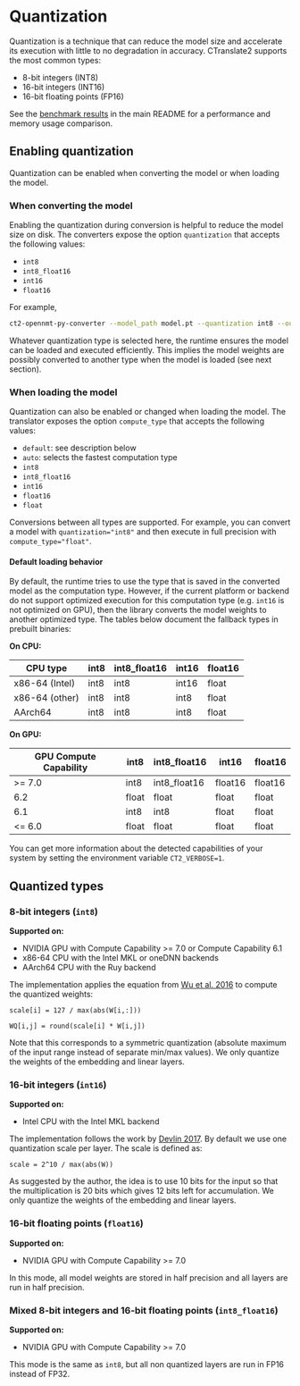 # Quantization

Quantization is a technique that can reduce the model size and accelerate its execution with little to no degradation in accuracy. CTranslate2 supports the most common types:

* 8-bit integers (INT8)
* 16-bit integers (INT16)
* 16-bit floating points (FP16)

See the [benchmark results](../README.md#benchmarks) in the main README for a performance and memory usage comparison.

## Enabling quantization

Quantization can be enabled when converting the model or when loading the model.

### When converting the model

Enabling the quantization during conversion is helpful to reduce the model size on disk. The converters expose the option `quantization` that accepts the following values:

* `int8`
* `int8_float16`
* `int16`
* `float16`

For example,

```bash
ct2-opennmt-py-converter --model_path model.pt --quantization int8 --output_dir ct2_model
```

Whatever quantization type is selected here, the runtime ensures the model can be loaded and executed efficiently. This implies the model weights are possibly converted to another type when the model is loaded (see next section).

### When loading the model

Quantization can also be enabled or changed when loading the model. The translator exposes the option `compute_type` that accepts the following values:

* `default`: see description below
* `auto`: selects the fastest computation type
* `int8`
* `int8_float16`
* `int16`
* `float16`
* `float`

Conversions between all types are supported. For example, you can convert a model with `quantization="int8"` and then execute in full precision with `compute_type="float"`.

#### Default loading behavior

By default, the runtime tries to use the type that is saved in the converted model as the computation type. However, if the current platform or backend do not support optimized execution for this computation type (e.g. `int16` is not optimized on GPU), then the library converts the model weights to another optimized type.  The tables below document the fallback types in prebuilt binaries:

**On CPU:**

| CPU type | int8 | int8_float16 | int16 | float16 |
| --- | --- | --- | --- | --- |
| x86-64 (Intel) | int8 | int8 | int16 | float |
| x86-64 (other) | int8 | int8 | int8 | float |
| AArch64 | int8 | int8 | int8 | float |

**On GPU:**

| GPU Compute Capability | int8 | int8_float16 | int16 | float16 |
| --- | --- | --- | --- | --- |
| >= 7.0 | int8 | int8_float16 | float16 | float16 |
| 6.2 | float | float | float | float |
| 6.1 | int8 | int8 | float | float |
| <= 6.0 | float | float | float | float |

You can get more information about the detected capabilities of your system by setting the environment variable `CT2_VERBOSE=1`.

## Quantized types

### 8-bit integers (`int8`)

**Supported on:**

* NVIDIA GPU with Compute Capability >= 7.0 or Compute Capability 6.1
* x86-64 CPU with the Intel MKL or oneDNN backends
* AArch64 CPU with the Ruy backend

The implementation applies the equation from [Wu et al. 2016](https://arxiv.org/abs/1609.08144) to compute the quantized weights:

```text
scale[i] = 127 / max(abs(W[i,:]))

WQ[i,j] = round(scale[i] * W[i,j])
```

Note that this corresponds to a symmetric quantization (absolute maximum of the input range instead of separate min/max values). We only quantize the weights of the embedding and linear layers.

### 16-bit integers (`int16`)

**Supported on:**

* Intel CPU with the Intel MKL backend

The implementation follows the work by [Devlin 2017](https://arxiv.org/abs/1705.01991). By default we use one quantization scale per layer. The scale is defined as:

```text
scale = 2^10 / max(abs(W))
```

As suggested by the author, the idea is to use 10 bits for the input so that the multiplication is 20 bits which gives 12 bits left for accumulation. We only quantize the weights of the embedding and linear layers.

### 16-bit floating points (`float16`)

**Supported on:**

* NVIDIA GPU with Compute Capability >= 7.0

In this mode, all model weights are stored in half precision and all layers are run in half precision.

### Mixed 8-bit integers and 16-bit floating points (`int8_float16`)

**Supported on:**

* NVIDIA GPU with Compute Capability >= 7.0

This mode is the same as `int8`, but all non quantized layers are run in FP16 instead of FP32.
